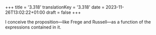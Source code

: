 +++
title = '3.318'
translationKey = '3.318'
date = 2023-11-26T13:02:22+01:00
draft = false
+++

I conceive the proposition—like Frege and Russell—as a function of the expressions contained in it.
